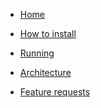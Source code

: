 <!-- docs/_sidebar.md -->

- [Home]()

- [How to install](installing-plugin-manually.md)

- [Running](running-quick-start.md)

- [Architecture](architecture.md)
  
- [Feature requests](feature_requests.md)
